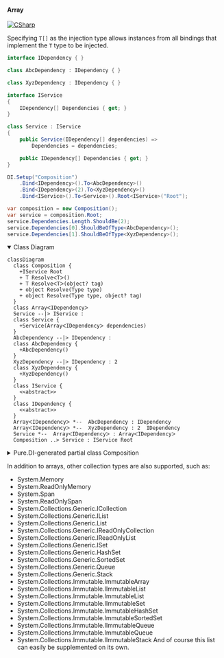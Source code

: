 #### Array

[![CSharp](https://img.shields.io/badge/C%23-code-blue.svg)](../tests/Pure.DI.UsageTests/BaseClassLibrary/ArrayScenario.cs)

Specifying `T[]` as the injection type allows instances from all bindings that implement the `T` type to be injected.

```c#
interface IDependency { }

class AbcDependency : IDependency { }

class XyzDependency : IDependency { }

interface IService
{
    IDependency[] Dependencies { get; }
}

class Service : IService
{
    public Service(IDependency[] dependencies) =>
        Dependencies = dependencies;

    public IDependency[] Dependencies { get; }
}

DI.Setup("Composition")
    .Bind<IDependency>().To<AbcDependency>()
    .Bind<IDependency>(2).To<XyzDependency>()
    .Bind<IService>().To<Service>().Root<IService>("Root");

var composition = new Composition();
var service = composition.Root;
service.Dependencies.Length.ShouldBe(2);
service.Dependencies[0].ShouldBeOfType<AbcDependency>();
service.Dependencies[1].ShouldBeOfType<XyzDependency>();
```

<details open>
<summary>Class Diagram</summary>

```mermaid
classDiagram
  class Composition {
    +IService Root
    + T ResolveᐸTᐳ()
    + T ResolveᐸTᐳ(object? tag)
    + object Resolve(Type type)
    + object Resolve(Type type, object? tag)
  }
  class ArrayᐸIDependencyᐳ
  Service --|> IService : 
  class Service {
    +Service(ArrayᐸIDependencyᐳ dependencies)
  }
  AbcDependency --|> IDependency : 
  class AbcDependency {
    +AbcDependency()
  }
  XyzDependency --|> IDependency : 2 
  class XyzDependency {
    +XyzDependency()
  }
  class IService {
    <<abstract>>
  }
  class IDependency {
    <<abstract>>
  }
  ArrayᐸIDependencyᐳ *--  AbcDependency : IDependency
  ArrayᐸIDependencyᐳ *--  XyzDependency : 2  IDependency
  Service *--  ArrayᐸIDependencyᐳ : ArrayᐸIDependencyᐳ
  Composition ..> Service : IService Root
```

</details>

<details>
<summary>Pure.DI-generated partial class Composition</summary><blockquote>

```c#
partial class Composition
{
  public Composition()
  {
  }
  
  internal Composition(Composition parent)
  {
  }
  
  #region Composition Roots
  public Pure.DI.UsageTests.BCL.ArrayScenario.IService Root
  {
    [global::System.Runtime.CompilerServices.MethodImpl((global::System.Runtime.CompilerServices.MethodImplOptions)0x300)]
    get
    {
      var transientM08D07di2 = new Pure.DI.UsageTests.BCL.ArrayScenario.AbcDependency();
      var transientM08D07di3 = new Pure.DI.UsageTests.BCL.ArrayScenario.XyzDependency();
      var transientM08D07di1 = new Pure.DI.UsageTests.BCL.ArrayScenario.IDependency[2]
      {
          transientM08D07di2,
          transientM08D07di3
      };
      var transientM08D07di0 = new Pure.DI.UsageTests.BCL.ArrayScenario.Service(transientM08D07di1);
      return transientM08D07di0;
    }
  }
  #endregion
  
  #region API
  #if NETSTANDARD2_0_OR_GREATER || NETCOREAPP || NET40_OR_GREATER
  [global::System.Diagnostics.Contracts.Pure]
  #endif
  [global::System.Runtime.CompilerServices.MethodImpl((global::System.Runtime.CompilerServices.MethodImplOptions)0x300)]
  public T Resolve<T>()
  {
    return ResolverM08D07di<T>.Value.Resolve(this);
  }
  
  #if NETSTANDARD2_0_OR_GREATER || NETCOREAPP || NET40_OR_GREATER
  [global::System.Diagnostics.Contracts.Pure]
  #endif
  [global::System.Runtime.CompilerServices.MethodImpl((global::System.Runtime.CompilerServices.MethodImplOptions)0x300)]
  public T Resolve<T>(object? tag)
  {
    return ResolverM08D07di<T>.Value.ResolveByTag(this, tag);
  }
  
  #if NETSTANDARD2_0_OR_GREATER || NETCOREAPP || NET40_OR_GREATER
  [global::System.Diagnostics.Contracts.Pure]
  #endif
  [global::System.Runtime.CompilerServices.MethodImpl((global::System.Runtime.CompilerServices.MethodImplOptions)0x300)]
  public object Resolve(global::System.Type type)
  {
    var index = (int)(_bucketSizeM08D07di * ((uint)global::System.Runtime.CompilerServices.RuntimeHelpers.GetHashCode(type) % 1));
    var finish = index + _bucketSizeM08D07di;
    do {
      ref var pair = ref _bucketsM08D07di[index];
      if (ReferenceEquals(pair.Key, type))
      {
        return pair.Value.Resolve(this);
      }
    } while (++index < finish);
    
    throw new global::System.InvalidOperationException($"Cannot resolve composition root of type {type}.");
  }
  
  #if NETSTANDARD2_0_OR_GREATER || NETCOREAPP || NET40_OR_GREATER
  [global::System.Diagnostics.Contracts.Pure]
  #endif
  [global::System.Runtime.CompilerServices.MethodImpl((global::System.Runtime.CompilerServices.MethodImplOptions)0x300)]
  public object Resolve(global::System.Type type, object? tag)
  {
    var index = (int)(_bucketSizeM08D07di * ((uint)global::System.Runtime.CompilerServices.RuntimeHelpers.GetHashCode(type) % 1));
    var finish = index + _bucketSizeM08D07di;
    do {
      ref var pair = ref _bucketsM08D07di[index];
      if (ReferenceEquals(pair.Key, type))
      {
        return pair.Value.ResolveByTag(this, tag);
      }
    } while (++index < finish);
    
    throw new global::System.InvalidOperationException($"Cannot resolve composition root \"{tag}\" of type {type}.");
  }
  #endregion
  
  public override string ToString()
  {
    return
      "classDiagram\n" +
        "  class Composition {\n" +
          "    +IService Root\n" +
          "    + T ResolveᐸTᐳ()\n" +
          "    + T ResolveᐸTᐳ(object? tag)\n" +
          "    + object Resolve(Type type)\n" +
          "    + object Resolve(Type type, object? tag)\n" +
        "  }\n" +
        "  class ArrayᐸIDependencyᐳ\n" +
        "  Service --|> IService : \n" +
        "  class Service {\n" +
          "    +Service(ArrayᐸIDependencyᐳ dependencies)\n" +
        "  }\n" +
        "  AbcDependency --|> IDependency : \n" +
        "  class AbcDependency {\n" +
          "    +AbcDependency()\n" +
        "  }\n" +
        "  XyzDependency --|> IDependency : 2 \n" +
        "  class XyzDependency {\n" +
          "    +XyzDependency()\n" +
        "  }\n" +
        "  class IService {\n" +
          "    <<abstract>>\n" +
        "  }\n" +
        "  class IDependency {\n" +
          "    <<abstract>>\n" +
        "  }\n" +
        "  ArrayᐸIDependencyᐳ *--  AbcDependency : IDependency\n" +
        "  ArrayᐸIDependencyᐳ *--  XyzDependency : 2  IDependency\n" +
        "  Service *--  ArrayᐸIDependencyᐳ : ArrayᐸIDependencyᐳ\n" +
        "  Composition ..> Service : IService Root";
  }
  
  private readonly static int _bucketSizeM08D07di;
  private readonly static global::Pure.DI.Pair<global::System.Type, global::Pure.DI.IResolver<Composition, object>>[] _bucketsM08D07di;
  
  static Composition()
  {
    var valResolverM08D07di_0000 = new ResolverM08D07di_0000();
    ResolverM08D07di<Pure.DI.UsageTests.BCL.ArrayScenario.IService>.Value = valResolverM08D07di_0000;
    _bucketsM08D07di = global::Pure.DI.Buckets<global::System.Type, global::Pure.DI.IResolver<Composition, object>>.Create(
      1,
      out _bucketSizeM08D07di,
      new global::Pure.DI.Pair<global::System.Type, global::Pure.DI.IResolver<Composition, object>>[1]
      {
         new global::Pure.DI.Pair<global::System.Type, global::Pure.DI.IResolver<Composition, object>>(typeof(Pure.DI.UsageTests.BCL.ArrayScenario.IService), valResolverM08D07di_0000)
      });
  }
  
  #region Resolvers
  private sealed class ResolverM08D07di<T>: global::Pure.DI.IResolver<Composition, T>
  {
    public static global::Pure.DI.IResolver<Composition, T> Value = new ResolverM08D07di<T>();
    
    public T Resolve(Composition composite)
    {
      throw new global::System.InvalidOperationException($"Cannot resolve composition root of type {typeof(T)}.");
    }
    
    public T ResolveByTag(Composition composite, object tag)
    {
      throw new global::System.InvalidOperationException($"Cannot resolve composition root \"{tag}\" of type {typeof(T)}.");
    }
  }
  
  private sealed class ResolverM08D07di_0000: global::Pure.DI.IResolver<Composition, Pure.DI.UsageTests.BCL.ArrayScenario.IService>
  {
    [global::System.Runtime.CompilerServices.MethodImpl((global::System.Runtime.CompilerServices.MethodImplOptions)0x300)]
    public Pure.DI.UsageTests.BCL.ArrayScenario.IService Resolve(Composition composition)
    {
      return composition.Root;
    }
    
    [global::System.Runtime.CompilerServices.MethodImpl((global::System.Runtime.CompilerServices.MethodImplOptions)0x300)]
    public Pure.DI.UsageTests.BCL.ArrayScenario.IService ResolveByTag(Composition composition, object tag)
    {
      if (Equals(tag, null)) return composition.Root;
      throw new global::System.InvalidOperationException($"Cannot resolve composition root \"{tag}\" of type Pure.DI.UsageTests.BCL.ArrayScenario.IService.");
    }
  }
  #endregion
}
```

</blockquote></details>


In addition to arrays, other collection types are also supported, such as:
- System.Memory<T>
- System.ReadOnlyMemory<T>
- System.Span<T>
- System.ReadOnlySpan<T>
- System.Collections.Generic.ICollection<T>
- System.Collections.Generic.IList<T>
- System.Collections.Generic.List<T>
- System.Collections.Generic.IReadOnlyCollection<T>
- System.Collections.Generic.IReadOnlyList<T>
- System.Collections.Generic.ISet<T>
- System.Collections.Generic.HashSet<T>
- System.Collections.Generic.SortedSet<T>
- System.Collections.Generic.Queue<T>
- System.Collections.Generic.Stack<T>
- System.Collections.Immutable.ImmutableArray<T>
- System.Collections.Immutable.IImmutableList<T>
- System.Collections.Immutable.ImmutableList<T>
- System.Collections.Immutable.IImmutableSet<T>
- System.Collections.Immutable.ImmutableHashSet<T>
- System.Collections.Immutable.ImmutableSortedSet<T>
- System.Collections.Immutable.IImmutableQueue<T>
- System.Collections.Immutable.ImmutableQueue<T>
- System.Collections.Immutable.IImmutableStack<T>
And of course this list can easily be supplemented on its own.
